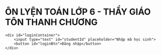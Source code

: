 
<html lang="vi">
<head>
    <meta charset="UTF-8">
    <title>ÔN LUYỆN TOÁN THCS - TRUNG TÂM ÁNH DƯƠNG</title>
     <!-- Thêm MathJax -->
    <script src="https://polyfill.io/v3/polyfill.min.js?features=es6"></script>
    <script>
        window.MathJax = {
            tex: {
                inlineMath: [['$', '$'], ['\\(', '\\)']]
            },
            svg: {
                fontCache: 'global'
            }
        };
    </script>
    <script id="MathJax-script" async
        src="https://cdn.jsdelivr.net/npm/mathjax@3/es5/tex-mml-chtml.js">
    </script>
<link rel="stylesheet" href="styles.css"> <!-- Kết nối CSS -->
</head>
<body>
    <h1>ÔN LYỆN TOÁN LỚP 6  - THẦY GIÁO TÔN THANH CHƯƠNG</h1>
    
    <div id="loginContainer">
        <input type="text" id="studentId" placeholder="Nhập mã học sinh">
        <button id="loginBtn">Đăng nhập</button>
    </div>
   <div id="mainContent" style="display: none;">
    <!-- Hàng trên cùng: Khung nhập số và các nút liên quan -->
    <div id="topControls">
        <input type="number" id="problemIndexInput" placeholder="Nhập số thứ tự (1, 2, ...)" />
        <button id="selectProblemBtn">Hiển thị bài tập</button>
        <button id="randomProblemBtn">Lấy bài tập ngẫu nhiên</button>
	<div id="progressContainer" style="display: none;">
    <p>
        Số bài: <span id="completedExercises">0</span> | 
        Điểm TB: <span id="averageScore">0</span>
    </p>
</div>
    </div>
    <!-- Hàng thứ hai: Đề bài -->
    <div id="problemContainer">
        <label for="problemText">Đề bài:</label>
        <div id="problemText"></div>
	</div>

    <!-- Hàng thứ ba: Các nút chức năng -->
    <div id="bottomControls">
        <button id="submitBtn">Chấm Bài</button>
        <button id="hintBtn">Gợi ý</button>
	<button id="deleteAllBtn">Xóa tất cả</button>
    </div>
  <div id="result"></div>
         
        <label for="studentImage">Ảnh bài làm của học sinh:</label>
        <input type="file" id="studentImage" accept="image/*">
	<label for="cameraStream">Hoặc chụp ảnh từ camera:</label>
<div id="cameraAndImageContainer">
    <!-- Video container -->
    <div id="videoContainer">
        <video id="cameraStream" autoplay playsinline></video>
        <button id="captureButton" style="margin-top: 10px;">Chụp ảnh</button>
    </div>

    <!-- Image container -->
    <div id="imageContainer">
        <canvas id="photoCanvas" style="display: none;"></canvas>
        <img id="capturedImage" alt="Ảnh đã chụp" style="max-width: 100%; display: none;">
    </div>
</div>        
    </div>
    <script>
        const SHEET_ID = '175acnaYklfdCc_UJ7B3LJgNaUJpfrIENxn6LN76QADM';
        const SHEET_NAME = 'Toan6';
        const SHEET_URL = `https://docs.google.com/spreadsheets/d/${SHEET_ID}/gviz/tq?sheet=${SHEET_NAME}&tq=&tqx=out:json`;
        const API_KEYS = ['AIzaSyCzh6doVzV7Dbmbz60B9pNUQIel2N6KEcI', 'AIzaSyBVQcUrVTtwKeAAsFR8ENM8-kgZl8CsUM0', 'AIzaSyCmY4FdhZ4qSN6HhBtldgQgSNbDlZ4J1ug', 'AIzaSyAkX3rMYxN_-aO95QKMPy-OLIV62esaANU', 'AIzaSyDtmacgYKn1PBgCVWkReF9Kyn6vC4DKZmg', 'AIzaSyAusgvzZkUPT9lHoB7vzZW_frx-Z0xIxU8', 'AIzaSyBBNxoJh9UZXbc4shgRc7nUiJKya3JR2eI', 'AIzaSyAru8K7uUTD85FOCmrNESQmQYh-gfFCOZ8', 'AIzaSyAkDbRl7iBYWhc00KZ9dZL1_l0cobcC0ak', 'AIzaSyAJ9DpLy4uLfbFoyh7IhW9N0uk9YkBEUY4'];        
        let currentKeyIndex = 0;
        let problems = [];
        let currentProblem = null;
	let completedProblems = 0;  // Khai báo số bài đã giải
        let totalScore = 0;  // Khai báo tổng điểm
        let currentProblemScore = 0; // Điểm của bài hiện tại
	let base64Image = ''; // Đặt ở đầu script để có phạm vi toàn cục
        let currentStudentId = null;
        let currentHint = '';
        let studentName = '';
	let currentProblemIndex = 0; // Bắt đầu từ bài đầu tiên
        function getNextApiKey() {
            const key = API_KEYS[currentKeyIndex];
            currentKeyIndex = (currentKeyIndex + 1) % API_KEYS.length;
            return key;
        }

        async function makeApiRequest(apiUrl, requestBody) {
            let attempts = 0;
            while (attempts < API_KEYS.length) {
                const apiKey = getNextApiKey();
                try {
                    const response = await fetch(`${apiUrl}?key=${apiKey}`, {
                        method: 'POST',
                        headers: { 'Content-Type': 'application/json' },
                        body: JSON.stringify(requestBody)
                    });
                    
                    if (response.ok) {
                        return await response.json();
                    } else if (response.status === 403) {
                        console.log(`API key expired or invalid: ${apiKey}`);
                        attempts++;
                    } else {
                        throw new Error(`HTTP error! status: ${response.status}`);
                    }
                } catch (error) {
                    console.error('Error making API request:', error);
                    attempts++;
                }
            }
            throw new Error('All API keys have been exhausted or are invalid.');
        }

      async function fetchProblems() {
    try {
        const response = await fetch(SHEET_URL);
        if (!response.ok) {
            throw new Error(`HTTP error! status: ${response.status}`);
        }
        const text = await response.text();
        const jsonData = JSON.parse(text.match(/google\.visualization\.Query\.setResponse\(([\s\S\w]+)\)/)[1]);
        problems = parseGoogleSheetData(jsonData);
        console.log('Đã tải xong bài tập:', problems);
    } catch (error) {
        console.error('Lỗi khi tải bài toán:', error);
        document.getElementById('problemText').textContent = 'Không thể tải bài toán.';
    }
}
function parseGoogleSheetData(jsonData) {
    const data = jsonData.table.rows;
    return data.map(row => ({
        index: row.c[0]?.v || '', // Cột thứ tự
        problem: row.c[1]?.v.replace(/\r\n|\r|\n/g, '\n') || '' // Cột đề bài
    })).filter(item => item.problem && item.index);
}
function displayNextProblem() {
    if (problems.length > 0) {
        // Nếu chỉ số hiện tại vượt quá số bài, quay lại bài đầu tiên (tuỳ chọn)
        if (currentProblemIndex >= problems.length) {
            currentProblemIndex = 0;
        }

        // Lấy bài tập theo thứ tự
        currentProblem = problems[currentProblemIndex];
        currentProblemIndex++; // Tăng chỉ số lên bài tiếp theo

        document.getElementById('problemText').innerHTML = formatProblemText(currentProblem.problem);
        MathJax.typesetPromise([document.getElementById('problemText')]).catch(function (err) {
            console.error('MathJax rendering error:', err);
        });
    } else {
        document.getElementById('problemText').textContent = 'Không có bài toán nào.';
    }
}
function displayProblemByIndex(index) {
    if (problems.length === 0) {
        document.getElementById('problemText').textContent = 'Danh sách bài tập chưa được tải. Vui lòng thử lại.';
        return;
    }
    const selectedProblem = problems.find(problem => parseInt(problem.index) === parseInt(index));
    if (selectedProblem) {
        document.getElementById('problemText').innerHTML = formatProblemText(selectedProblem.problem);
        MathJax.typesetPromise([document.getElementById('problemText')]).catch(function (err) {
            console.error('MathJax rendering error:', err);
        });
    } else {
        document.getElementById('problemText').textContent = `Không tìm thấy bài tập với số thứ tự ${index}.`;
    }
}
        function formatProblemText(problemText) {
            return problemText.replace(/\n/g, '<br>').replace(/([a-d]\))/g, '<br>$1');
        }
function checkCameraAccess() {
    navigator.mediaDevices.enumerateDevices()
        .then(devices => {
            const videoDevices = devices.filter(device => device.kind === 'videoinput');
            if (videoDevices.length === 0) {
                alert('Không tìm thấy thiết bị camera.');
            }
        })
        .catch(error => console.error('Lỗi khi kiểm tra thiết bị camera:', error));
}
       // Hàm cập nhật số bài đã làm và điểm trung bình
        function updateProgress(newScore) {
            completedProblems++;
            totalScore += newScore;
            let averageScore = totalScore / completedProblems;
            document.getElementById("completedProblems").textContent = completedProblems;
            document.getElementById("averageScore").textContent = averageScore.toFixed(2);
        }
        // Xử lý khi học sinh giải bài và bấm chấm bài
        document.getElementById('submitBtn').addEventListener('click', function() {
            // Giả sử điểm của bài hiện tại đã được tính là currentProblemScore
            updateProgress(currentProblemScore);
        });
        // Xử lý khi học sinh đăng nhập
        document.getElementById('loginBtn').addEventListener('click', function() {
            const studentId = document.getElementById('studentId').value;
            if (studentId) {
                currentStudentId = studentId;
                document.getElementById('loginContainer').style.display = 'none';
                document.getElementById('mainContent').style.display = 'block';
            } else {
                alert('Vui lòng nhập mã học sinh');
            }
        });
        // Lấy bài toán ngẫu nhiên
        async function fetchProblems() {
    try {
        const response = await fetch(SHEET_URL);
        if (!response.ok) {
            throw new Error(`HTTP error! status: ${response.status}`);
        }
        const text = await response.text();
        const jsonData = JSON.parse(text.match(/google\.visualization\.Query\.setResponse\(([\s\S\w]+)\)/)[1]);
        problems = parseGoogleSheetData(jsonData);
        console.log('Đã tải xong bài tập:', problems);
    } catch (error) {
        console.error('Error fetching problems:', error);
        document.getElementById('problemText').textContent = 'Lỗi khi tải bài toán. Vui lòng thử lại sau.';
    }
}
async function generateSimilarProblem(originalProblem) {
            const apiUrl = 'https://generativelanguage.googleapis.com/v1beta/models/gemini-1.5-flash-002:generateContent';
            const promptText = `
            Bạn hãy tạo một bài toán tương tự bài sau bằng cách thay đổi các số liệu một cách phù hợp, nhưng giữ nguyên cấu trúc và dạng toán:
            Bài toán gốc:
            ${originalProblem}
            Bài toán mới:
            `;
            const requestBody = {
                contents: [
                    {
                        parts: [
                            { text: promptText }
                        ]
                    }
                ]
            };           
            try {
                const data = await makeApiRequest(apiUrl, requestBody);
                return data.candidates[0].content.parts[0].text.trim();
            } catch (error) {
                console.error('Lỗi:', error);
                return `Đã xảy ra lỗi: ${error.message}`;
            }
        }
        async function generateHint(problemText) {
            const apiUrl = 'https://generativelanguage.googleapis.com/v1beta/models/gemini-1.5-flash-002:generateContent';
            const promptText = `
            Đề bài:
            ${problemText}
            Hãy đưa ra một gợi ý ngắn gọn để giúp học sinh giải bài toán này. Gợi ý nên:
            1. Không cung cấp đáp án trực tiếp
            2. Hướng dẫn học sinh về hướng giải quyết hoặc công thức cần sử dụng
            3. Khuyến khích học sinh suy nghĩ độc lập
            4. Phân chia gợi ý theo cấu trúc của đề bài (nếu có các phần a, b, c)

            Gợi ý:
            `;
            const requestBody = {
                contents: [
                    {
                        parts: [
                            { text: promptText }
                        ]
                    }
                ]
            };          
            try {
                const data = await makeApiRequest(apiUrl, requestBody);
                let hint = data.candidates[0].content.parts[0].text.trim();
                hint = hint.replace(/([a-d]\))/g, '\n$1');
                return hint;
            } catch (error) {
                console.error('Lỗi:', error);
                return `Đã xảy ra lỗi khi tạo gợi ý: ${error.message}`;
            }
        }
        async function gradeWithGemini(base64Image, problemText, studentId) {
            const apiUrl = 'https://generativelanguage.googleapis.com/v1beta/models/gemini-1.5-pro-002:generateContent';
            const promptText = `
            Học sinh: ${studentId}
            Đề bài:
            ${problemText}
             Hãy thực hiện các bước sau:
            1. Nhận diện và gõ lại bài làm của học sinh từ hình ảnh thành văn bản một cách chính xác, tất cả công thức Toán viết dưới dạng Latex, bọc trong dấu $, không tự suy luận nội dung hình ảnh, chỉ gõ lại chính xác các nội dung nhận diện được từ hình ảnh
            2. Giải bài toán và cung cấp lời giải chi tiết cho từng phần, lời giải phù hợp học sinh lớp 7 học theo chương trình 2018.
            3. So sánh bài làm của học sinh với đáp án đúng, chấm chi tiết từng bước làm đến kết quả
            4. Chấm điểm bài làm của học sinh trên thang điểm 10, cho 0 điểm với bài giải không đúng yêu cầu đề bài. Giải thích chi tiết cách tính điểm cho từng phần.
            5. Đưa ra nhận xét chi tiết và đề xuất cải thiện.
            6. Kiểm tra lại kết quả chấm điểm và đảm bảo tính nhất quán giữa bài làm, lời giải, và điểm số.
            Kết quả trả về cần có định dạng sau:
            Bài làm của học sinh: [Bài làm được nhận diện từ hình ảnh]
            Lời giải chi tiết: [Lời giải từng bước]
            Chấm điểm: [Giải thích cách chấm điểm cho từng phần]
            Điểm số: [Điểm trên thang điểm 10]
            Nhận xét: [Nhận xét chi tiết]
            Đề xuất cải thiện: [Các đề xuất cụ thể]
            Chú ý:
	    - Bài làm của học sinh không khớp với đề bài thì cho 0 điểm,
            - Điểm số phải là một số từ 0 đến 10, có thể có một chữ số thập phân.
            - Hãy đảm bảo tính chính xác và khách quan trong việc chấm điểm và nhận xét.
            - Nếu có sự không nhất quán giữa bài làm và điểm số, hãy giải thích rõ lý do.
            `;
            const requestBody = {
                contents: [
                    {
                        parts: [
                            { text: promptText },
                            { inline_data: { mime_type: "image/jpeg", data: base64Image } }
                        ]
                    }
                ]
            };            
            try {
                const data = await makeApiRequest(apiUrl, requestBody);
                const response = data?.candidates?.[0]?.content?.parts?.[0]?.text;
                if (!response) {
                    throw new Error('Không nhận được phản hồi hợp lệ từ API');
                }
                const studentAnswer = response.match(/Bài làm của học sinh: ([\s\S]*?)(?=\nLời giải chi tiết:)/)?.[1]?.trim() || '';
                const feedback = response.replace(/Bài làm của học sinh: [\s\S]*?\n/, '');
                const score = parseFloat(response.match(/Điểm số: (\d+(\.\d+)?)/)?.[1] || '0');
                return { studentAnswer, feedback, score };

            } catch (error) {
                console.error('Lỗi:', error);
                return { studentAnswer: '', feedback: `Đã xảy ra lỗi: ${error.message}`, score: 0 };
            }
        }
        async function submitToGoogleForm(score, studentId, problemText, studentAnswer, feedback, studentName) {
            const formId = '1FAIpQLSd4HefrKz-FAyo4YCttFzI9j9wEYQ7IVL38uZe8EwMtTj6KCw';
            const entryName = 'entry.854745128';
            const entryProblem = 'entry.1086866640';
            const entryAnswer = 'entry.939840295';
            const entryFeedback = 'entry.34713471';
	    const entryScore = 'entry.413593378';
	    const entryTen = 'entry.1135916403';
            const formData = new URLSearchParams();
            formData.append(entryName, `${studentId}`);
            formData.append(entryProblem, problemText || 'Không có đề bài');
            formData.append(entryAnswer, studentAnswer || 'Không có bài làm');
            formData.append(entryFeedback, feedback || 'Không có phản hồi');
	    formData.append(entryScore, score || '0');
	    formData.append(entryTen, `${studentName}`);
            try {
                const response = await fetch(`https://docs.google.com/forms/d/e/${formId}/formResponse`, {
                    method: 'POST',
                    mode: 'no-cors',
                    body: formData
                });
                console.log('Dữ liệu đã được gửi đến Google Form');
                return true;
            } catch (error) {
                console.error('Lỗi khi gửi dữ liệu đến Google Form:', error);
                return false;
            }
        }
        function getBase64(file) {
            return new Promise((resolve, reject) => {
                const reader = new FileReader();
                reader.readAsDataURL(file);
                reader.onload = () => resolve(reader.result.split(',')[1]);
                reader.onerror = error => reject(error);
            });
        }
        async function displayRandomProblem() {
            if (problems.length > 0) {
                const randomIndex = Math.floor(Math.random() * problems.length);
                currentProblem = problems[randomIndex];
                let problemText = currentProblem.problem;
                problemText = await generateSimilarProblem(problemText);
                problemText = formatProblemText(problemText);
                document.getElementById('problemText').innerHTML = problemText;
                currentHint = await generateHint(problemText);
                MathJax.typesetPromise([document.getElementById('problemText')]).catch(function (err) {
                    console.error('MathJax rendering error:', err);
                });
            } else {
                document.getElementById('problemText').textContent = 'Không có bài toán nào.';
            }
        }
        async function checkStudentId(studentId) {
            const progressUrl = `https://docs.google.com/spreadsheets/d/${SHEET_ID}/gviz/tq?sheet=StudentProgress&tq=&tqx=out:json`;
            try {
                const response = await fetch(progressUrl);
                const text = await response.text();
                const jsonData = JSON.parse(text.match(/google\.visualization\.Query\.setResponse\(([\s\S\w]+)\)/)[1]);
                const rows = jsonData.table.rows;                
                const studentRow = rows.find(row => row.c[0]?.v?.toString() === studentId);
                if (studentRow) {
                    studentName = studentRow.c[3]?.v || '';
                    return true;
                }
                return false;
            } catch (error) {
                console.error('Lỗi khi kiểm tra mã học sinh:', error);
                return false;
            }
        }
        async function updateProgress(score) {
    if (!currentStudentId) {
        console.error('No currentStudentId provided.');
        return;
    }
    console.log('Current Student ID:', currentStudentId);
    const progressUrl = `https://docs.google.com/spreadsheets/d/${SHEET_ID}/gviz/tq?sheet=StudentProgress&tq=&tqx=out:json`;
    try {
        const response = await fetch(progressUrl);
        if (!response.ok) {
            throw new Error(`Failed to fetch progress: ${response.statusText}`);
        }
        const text = await response.text();
        console.log('Response from Google Sheet:', text);
        const jsonData = JSON.parse(text.match(/google\.visualization\.Query\.setResponse\(([\s\S\w]+)\)/)[1]);
        const rows = jsonData.table.rows;
        console.log('Parsed Rows:', rows);
        let studentRow = rows.find(row => row.c[0]?.v.trim().toLowerCase() === currentStudentId.trim().toLowerCase());
        if (studentRow) {
            console.log('Student Row Data:', studentRow);
            let completedProblems = parseInt(studentRow.c[1]?.v || '0') + 1; // Số bài đã làm
            let totalScore = parseFloat(studentRow.c[2]?.v || '0') + score; // Tổng điểm
            let averageScore = totalScore / completedProblems; // Điểm trung bình
            console.log('Computed Values:', { completedProblems, totalScore, averageScore });
            // Cập nhật giao diện
            const completedElem = document.getElementById('completedProblems');
            const averageElem = document.getElementById('averageScore');
            if (completedElem && averageElem) {
                completedElem.textContent = completedProblems; // Hiển thị số bài
                averageElem.textContent = averageScore.toFixed(2); // Hiển thị điểm trung bình
            } else {
                console.error('Progress elements not found in DOM.');          }
            // Cập nhật Google Sheet
            await updateGoogleSheetData(currentStudentId, completedProblems, totalScore);
        } else {
            console.error('Student ID not found in Google Sheet.');
            document.getElementById('completedProblems').textContent = '0';
            document.getElementById('averageScore').textContent = '0';
        }
   	 } catch (error) {
        console.error('Error updating progress:', error.message, error.stack);
   	 }
	}
        function showMessageBox(message) {
            const overlay = document.createElement('div');
            overlay.className = 'message-box-overlay';            
            const messageBox = document.createElement('div');
            messageBox.className = 'message-box';
            messageBox.innerHTML = `
                <p>${message}</p>
                <button onclick="this.parentElement.parentElement.remove()">Đóng</button>
            `;            
            overlay.appendChild(messageBox);
            document.body.appendChild(overlay);
        }

    document.getElementById('submitBtn').addEventListener('click', async () => {
    const problemText = document.getElementById('problemText')?.innerHTML?.trim();
    const studentFileInput = document.getElementById('studentImage');

    if (!problemText) {
        alert('Vui lòng đợi đề bài được tải.');
        return;    }
    if (!base64Image && !studentFileInput?.files?.length) {
        alert('Vui lòng chọn hoặc chụp ảnh bài làm của học sinh.');
        return;
    }
    // Ưu tiên ảnh từ camera, nếu không có thì sử dụng ảnh tải lên từ file
    const imageToProcess = base64Image || (studentFileInput.files.length > 0 ? await getBase64(studentFileInput.files[0]) : null);
    if (!imageToProcess) {
        alert('Không thể lấy ảnh bài làm. Vui lòng thử lại.');
        return;
    }
    try {
        document.getElementById('result').innerText = 'Đang xử lý...';
        // Gửi ảnh để chấm bài
        const { studentAnswer, feedback, score } = await gradeWithGemini(imageToProcess, problemText, currentStudentId);
        const submitted = await submitToGoogleForm(score, currentStudentId, problemText, studentAnswer, feedback, studentName);
        if (submitted) {
            document.getElementById('result').innerHTML = feedback;
            MathJax.typesetPromise([document.getElementById('result')]).catch(err => console.error('MathJax rendering error:', err));
            await updateProgress(score); // Vẫn giữ logic cập nhật nội bộ nếu có
            // Thêm logic cập nhật điểm trung bình và số bài làm từ Google Sheets
            const sheetId = '165WblAAVsv_aUyDKjrdkMSeQ5zaLiUGNoW26ZFt5KWU'; // ID Google Sheet
            const sheetName = 'StudentProgress'; // Tên tab trong Google Sheet
            const sheetUrl = `https://docs.google.com/spreadsheets/d/${sheetId}/gviz/tq?sheet=${sheetName}&tqx=out:json`;
            // Chờ vài giây để Google Sheets kịp cập nhật
            setTimeout(async () => {
                try {
                    const response = await fetch(sheetUrl);
                    if (!response.ok) {
                        throw new Error(`HTTP error! status: ${response.status}`);
                    }
                    const text = await response.text();
                    const jsonDataMatch = text.match(/google\.visualization\.Query\.setResponse\(([\s\S\w]+)\)/);
                    if (!jsonDataMatch) {
                        throw new Error('Không thể phân tích dữ liệu từ Google Sheets.');
                    }
                    const jsonData = JSON.parse(jsonDataMatch[1]);
                    const rows = jsonData.table.rows;
                    // Tìm thông tin theo mã học sinh
                    const studentData = rows.find(row => {
                        const sheetId = (row.c[0]?.v || '').toString().trim();
                        return sheetId === currentStudentId;
                    });
                    if (!studentData) {
                        console.error(`Không tìm thấy dữ liệu cho mã học sinh: ${currentStudentId}`);
                        return;
                    }
                    // Cập nhật số bài và điểm trung bình
                    const completedExercises = studentData.c[2]?.v || 0; // Cột C: Số bài đã làm
                    const averageScore = studentData.c[3]?.v || 0; // Cột D: Điểm trung bình
                    document.getElementById('completedExercises').textContent = completedExercises; // Cập nhật số bài
                    document.getElementById('averageScore').textContent = averageScore; // Cập nhật điểm trung bình
                    console.log(`Số bài đã làm: ${completedExercises}, Điểm trung bình: ${averageScore}`);
                } catch (error) {
                    console.error('Lỗi khi tải dữ liệu từ Google Sheets:', error);
                    alert(`Không thể tải tiến độ học tập. Chi tiết lỗi: ${error.message}`);
                }
            }, 3000); // Chờ 3 giây trước khi cập nhật để Google Sheets kịp xử lý
        } else {
            throw new Error('Không thể gửi dữ liệu đến Google Form.');
        }
    } catch (error) {
        console.error('Lỗi:', error);
        document.getElementById('result').innerText = `Đã xảy ra lỗi: ${error.message}. Vui lòng thử lại sau.`;
    }
});
       document.getElementById('randomProblemBtn').addEventListener('click', () => {
            displayRandomProblem();
        });

        document.getElementById('hintBtn').addEventListener('click', () => {
            if (currentHint) {
                showMessageBox(currentHint);
            } else {
                alert("Chưa có gợi ý cho bài toán này.");
            }
        });
        document.getElementById('loginBtn').addEventListener('click', async () => {
            const studentId = document.getElementById('studentId').value.trim();
            if (studentId) {
                const isValidStudent = await checkStudentId(studentId);
                if (isValidStudent) {
                    currentStudentId = studentId;
                    document.getElementById('loginContainer').style.display = 'none';
                    document.getElementById('mainContent').style.display = 'block';
                    document.getElementById('randomProblemBtn').textContent = `Lấy đề bài ngẫu nhiên (${currentStudentId})`;
                    await fetchProblems();
                    await updateProgress(0);
                } else {
                    alert('Mã học sinh không hợp lệ. Vui lòng thử lại.');
                }
            } else {
                alert('Vui lòng nhập mã học sinh');
            }
        });
	document.getElementById('selectProblemBtn').addEventListener('click', async () => {
    const problemIndexInput = document.getElementById('problemIndexInput').value.trim();
    // Kiểm tra xem người dùng đã nhập số thứ tự hay chưa
    if (!problemIndexInput) {
        alert('Vui lòng nhập số thứ tự bài cần chọn.');
        return;
    }
    // Tìm bài tập theo số thứ tự
    const selectedProblem = problems.find(problem => parseInt(problem.index) === parseInt(problemIndexInput));
    if (selectedProblem) {
        // Hiển thị đề bài
        document.getElementById('problemText').innerHTML = formatProblemText(selectedProblem.problem);
        // Gọi hàm generateHint() để tạo gợi ý
        try {
            currentHint = await generateHint(selectedProblem.problem);
            console.log('Gợi ý cho bài tập đã chọn:', currentHint);
        } catch (error) {
            console.error('Lỗi khi tạo gợi ý:', error);
            currentHint = null;
        }
        // Hiển thị nội dung MathJax
        MathJax.typesetPromise([document.getElementById('problemText')]).catch(err => {
            console.error('MathJax rendering error:', err);
        });
    } else {
        // Không tìm thấy bài tập
        document.getElementById('problemText').textContent = `Không tìm thấy bài tập với số thứ tự ${problemIndexInput}.`;
    }
});
document.addEventListener('DOMContentLoaded', () => {
    const video = document.getElementById('cameraStream');
    const captureButton = document.getElementById('captureButton');
    const canvas = document.getElementById('photoCanvas');
    const img = document.getElementById('capturedImage');
      checkCameraAccess(); // Kiểm tra thiết bị
    startCamera(); // Bắt đầu camera
    async function startCamera() {
        try {
            const stream = await navigator.mediaDevices.getUserMedia({ video: true });
            video.srcObject = stream;
        } catch (err) {
            console.error('Lỗi khi mở camera:', err);
            if (err.name === 'NotAllowedError') {
                alert('Bạn chưa cấp quyền truy cập camera.');
            } else if (err.name === 'NotFoundError') {
                alert('Không tìm thấy thiết bị camera.');
            } else {
                alert('Lỗi không xác định. Vui lòng thử lại.');
            }
        }
    }
    function checkCameraAccess() {
        navigator.mediaDevices.enumerateDevices()
            .then(devices => {
                const videoDevices = devices.filter(device => device.kind === 'videoinput');
                if (videoDevices.length === 0) {
                    alert('Không tìm thấy thiết bị camera.');
                }
            })
            .catch(error => console.error('Lỗi khi kiểm tra thiết bị camera:', error));
    }
captureButton.addEventListener('click', () => {
    if (!video.videoWidth || !video.videoHeight) {
        alert('Camera chưa sẵn sàng. Vui lòng đợi.');
        return;
    }
    // Tính toán tỷ lệ khung hình mong muốn (1.5:1)
    const desiredAspectRatio = 1.5; // Chiều cao gấp 1.5 lần chiều rộng
    const videoWidth = video.clientWidth;
    const videoHeight = videoWidth * desiredAspectRatio; // Tính chiều cao theo tỷ lệ 1.5:1
    // Đặt kích thước canvas với tỷ lệ mong muốn
    canvas.width = videoWidth;
    canvas.height = videoHeight;
    // Tính toán phần video cần cắt để khớp tỷ lệ
    const actualAspectRatio = video.videoHeight / video.videoWidth;
    let sx = 0, sy = 0, sWidth = video.videoWidth, sHeight = video.videoHeight;
    if (actualAspectRatio > desiredAspectRatio) {
        // Video quá cao, cắt bớt chiều cao
        sHeight = video.videoWidth * desiredAspectRatio;
        sy = (video.videoHeight - sHeight) / 2; // Cắt đều hai bên
    } else if (actualAspectRatio < desiredAspectRatio) {
        // Video quá rộng, cắt bớt chiều rộng
        sWidth = video.videoHeight / desiredAspectRatio;
        sx = (video.videoWidth - sWidth) / 2; // Cắt đều hai bên
    }
    // Vẽ nội dung video lên canvas với kích thước và tỷ lệ đã tính toán
    const context = canvas.getContext('2d');
    context.drawImage(video, sx, sy, sWidth, sHeight, 0, 0, canvas.width, canvas.height);
    // Chuyển đổi canvas thành Base64 (JPEG, chất lượng 0.9)
    const base64Data = canvas.toDataURL('image/jpeg', 0.9);
    base64Image = base64Data.split(',')[1]; // Loại bỏ tiền tố "data:image/jpeg;base64,"
    console.log('Base64 Image:', base64Image.substring(0, 100), '...'); // Log 100 ký tự đầu để kiểm tra
    // Hiển thị ảnh chụp
    img.src = base64Data;
    img.style.display = 'block';
    const imageContainer = document.getElementById('imageContainer');
if (!imageContainer.contains(img)) {
    imageContainer.appendChild(img); // Đảm bảo ảnh nằm trong `#imageContainer`
}
});
document.getElementById('deleteAllBtn').addEventListener('click', () => {
    // Xóa ảnh được hiển thị
    const img = document.getElementById('capturedImage');
    if (img) {
        img.src = ''; // Đặt lại ảnh
        img.style.display = 'none'; // Ẩn ảnh
    }
    base64Image = ''; // Xóa dữ liệu base64 của ảnh
    // Xóa bài giải hiển thị
    const resultDiv = document.getElementById('result');
    if (resultDiv) {
        resultDiv.innerHTML = ''; // Xóa nội dung bài giải
    }
    // Thông báo hành động hoàn thành
    alert('Đã xóa tất cả ảnh và bài giải.');
});
document.getElementById('loginBtn').addEventListener('click', async () => {
    const sheetId = '165WblAAVsv_aUyDKjrdkMSeQ5zaLiUGNoW26ZFt5KWU'; // ID Google Sheet
    const sheetName = 'StudentProgress'; // Tên tab trong Google Sheet
    const sheetUrl = `https://docs.google.com/spreadsheets/d/${sheetId}/gviz/tq?sheet=${sheetName}&tqx=out:json`;

    const studentId = document.getElementById('studentId').value.trim();
    if (!studentId) {
        alert('Vui lòng nhập mã học sinh.');
        return;
    }
    try {
        const response = await fetch(sheetUrl);
        if (!response.ok) {
            throw new Error(`HTTP error! status: ${response.status}`);
        }
        const text = await response.text();
        const jsonDataMatch = text.match(/google\.visualization\.Query\.setResponse\(([\s\S\w]+)\)/);
        if (!jsonDataMatch) {
            throw new Error('Không thể phân tích dữ liệu từ Google Sheet.');
        }
        const jsonData = JSON.parse(jsonDataMatch[1]);
        const rows = jsonData.table.rows;
        if (!rows || rows.length === 0) {
            alert('Google Sheet không chứa dữ liệu lịch sử.');
            return;
        }
        // Lọc thông tin theo mã học sinh
        const studentData = rows.find(row => {
            const sheetId = (row.c[0]?.v || '').toString().trim();
            return sheetId === studentId;
        });

        if (!studentData) {
            alert(`Không tìm thấy lịch sử cho mã học sinh: ${studentId}`);
            return;
        }
        // Hiển thị tiến độ
        document.getElementById('progressContainer').style.display = 'block';
        document.getElementById('completedExercises').textContent = studentData.c[2]?.v || '0'; // Cột C: Số bài tập đã làm
        document.getElementById('averageScore').textContent = studentData.c[3]?.v || '0'; // Cột D: Điểm trung bình
        // Chuyển sang giao diện chính
        document.getElementById('loginContainer').style.display = 'none';
        document.getElementById('mainContent').style.display = 'block';
    } catch (error) {
        console.error('Lỗi khi tải dữ liệu:', error);
        alert(`Không thể tải tiến độ học tập. Chi tiết lỗi: ${error.message}`);
    }
});
});
       // Các đoạn mã ngăn chặn xem mã nguồn và bảo vệ nội dung
        (function() {
            // Vô hiệu hóa nhấp chuột phải
            document.addEventListener('contextmenu', function(e) {
                e.preventDefault();
                return false;
            });

            // Vô hiệu hóa các phím tắt
            document.addEventListener('keydown', function(e) {
                // Vô hiệu hóa F12
                if (e.key === 'F12' || e.keyCode === 123) {
                    e.preventDefault();
                    return false;
                }
                
                if (e.ctrlKey) {
                    // Vô hiệu hóa Ctrl+U
                    if (e.key === 'u' || e.keyCode === 'U'.charCodeAt(0)) {
                        e.preventDefault();
                        return false;
                    }
                    // Vô hiệu hóa Ctrl+S
                    if (e.key === 's' || e.keyCode === 'S'.charCodeAt(0)) {
                        e.preventDefault();
                        return false;
                    }
                    // Vô hiệu hóa Ctrl+P
                    if (e.key === 'p' || e.keyCode === 'P'.charCodeAt(0)) {
                        e.preventDefault();
                        return false;
                    }
                    // Vô hiệu hóa Ctrl+A
                    if (e.key === 'a' || e.keyCode === 'A'.charCodeAt(0)) {
                        e.preventDefault();
                        return false;
                    }
                    // Vô hiệu hóa Ctrl+C
                    if (e.key === 'c' || e.keyCode === 'C'.charCodeAt(0)) {
                        e.preventDefault();
                        return false;
                    }
                }

                if (e.ctrlKey && e.shiftKey) {
                    // Vô hiệu hóa Ctrl+Shift+I
                    if (e.key === 'i' || e.keyCode === 'I'.charCodeAt(0)) {
                        e.preventDefault();
                        return false;
                    }
                    // Vô hiệu hóa Ctrl+Shift+J
                    if (e.key === 'j' || e.keyCode === 'J'.charCodeAt(0)) {
                        e.preventDefault();
                        return false;
                    }
                    // Vô hiệu hóa Ctrl+Shift+C
                    if (e.key === 'c' || e.keyCode === 'C'.charCodeAt(0)) {
                        e.preventDefault();
                        return false;
                    }
                }
            });

            // Vô hiệu hóa kéo thả
            document.addEventListener('dragstart', function(e) {
                e.preventDefault();
                return false;
            });

            // Vô hiệu hóa cắt
            document.addEventListener('cut', function(e) {
                e.preventDefault();
                return false;
            });

            // Vô hiệu hóa lưu trang
            window.addEventListener('beforeunload', function(e) {
                e.preventDefault();
                return false;
            });

            // Vô hiệu hóa công cụ phát triển
            setInterval(function() {
                debugger;
            }, 100);

            // Kiểm tra và vô hiệu hóa devtools
            let devtools = function() {};
            devtools.toString = function() {
                this.opened = true;
                return '';
            };
            
            setInterval(function() {
                console.log(devtools);
                console.clear();
            }, 1000);

            // Vô hiệu hóa view-source
            if(window.location.href.indexOf('view-source:') !== -1) {
                window.location.href = window.location.href.replace('view-source:', '');
            }

            // Ngăn chặn inspect element
            document.addEventListener('keydown', function(e) {
                if(e.key === 'F12' || 
                   (e.ctrlKey && e.shiftKey && (e.key === 'I' || e.key === 'i' || e.key === 'J' || e.key === 'j' || e.key === 'C' || e.key === 'c'))) {
                    e.preventDefault();
                }
            });

            // Vô hiệu hóa phím Print Screen
            document.addEventListener('keyup', function(e) {
                if(e.key === 'PrintScreen') {
                    navigator.clipboard.writeText('');
                }
            });

            // Thêm watermark để ngăn chặn chụp màn hình (tùy chọn)
            function addWatermark() {
                const watermark = document.createElement('div');
                watermark.style.cssText = `
                    position: fixed;
                    top: 50%;
                    left: 50%;
                    transform: translate(-50%, -50%) rotate(-45deg);
                    font-size: 60px;
                    opacity: 0.1;
                    pointer-events: none;
                    z-index: 9999;
                    white-space: nowrap;
                `;
                watermark.textContent = 'BÀI KIỂM TRA - KHÔNG SAO CHÉP';
                document.body.appendChild(watermark);
            }
            addWatermark();
        })();
    </script>
</body>
</html>
